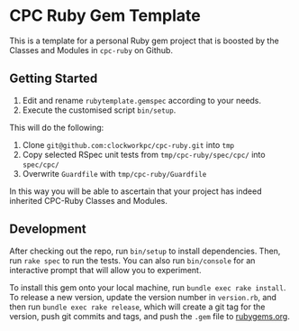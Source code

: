 # CPC Ruby Gem Template

This is a template for a personal Ruby gem project that is boosted by the Classes and Modules in `cpc-ruby` on Github.

## Getting Started

1. Edit and rename `rubytemplate.gemspec` according to your needs.
1. Execute the customised script `bin/setup`.

This will do the following:
1. Clone `git@github.com:clockworkpc/cpc-ruby.git` into `tmp`
1. Copy selected RSpec unit tests from `tmp/cpc-ruby/spec/cpc/` into `spec/cpc/`
1. Overwrite `Guardfile` with `tmp/cpc-ruby/Guardfile` 

In this way you will be able to ascertain that your project has indeed inherited CPC-Ruby Classes and Modules.

## Development

After checking out the repo, run `bin/setup` to install dependencies. Then, run `rake spec` to run the tests. You can also run `bin/console` for an interactive prompt that will allow you to experiment.

To install this gem onto your local machine, run `bundle exec rake install`. To release a new version, update the version number in `version.rb`, and then run `bundle exec rake release`, which will create a git tag for the version, push git commits and tags, and push the `.gem` file to [rubygems.org](https://rubygems.org).
